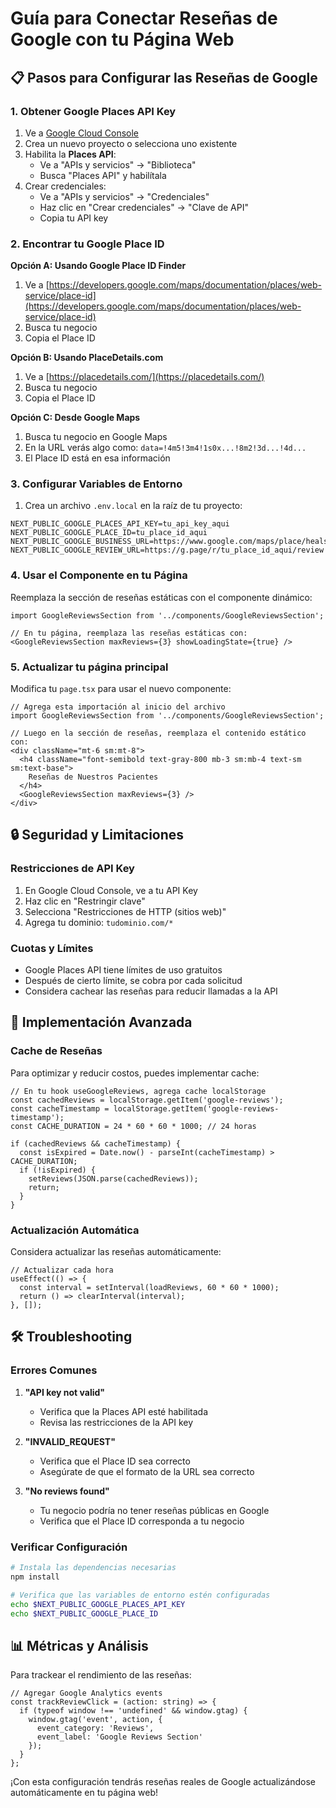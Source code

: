 # Guía para Conectar Reseñas de Google con tu Página Web

## 📋 Pasos para Configurar las Reseñas de Google

### 1. Obtener Google Places API Key

1. Ve a [Google Cloud Console](https://console.cloud.google.com/)
2. Crea un nuevo proyecto o selecciona uno existente
3. Habilita la **Places API**:
   - Ve a "APIs y servicios" → "Biblioteca"
   - Busca "Places API" y habilítala
4. Crear credenciales:
   - Ve a "APIs y servicios" → "Credenciales"
   - Haz clic en "Crear credenciales" → "Clave de API"
   - Copia tu API key

### 2. Encontrar tu Google Place ID

**Opción A: Usando Google Place ID Finder**
1. Ve a [https://developers.google.com/maps/documentation/places/web-service/place-id](https://developers.google.com/maps/documentation/places/web-service/place-id)
2. Busca tu negocio
3. Copia el Place ID

**Opción B: Usando PlaceDetails.com**
1. Ve a [https://placedetails.com/](https://placedetails.com/)
2. Busca tu negocio
3. Copia el Place ID

**Opción C: Desde Google Maps**
1. Busca tu negocio en Google Maps
2. En la URL verás algo como: `data=!4m5!3m4!1s0x...!8m2!3d...!4d...`
3. El Place ID está en esa información

### 3. Configurar Variables de Entorno

1. Crea un archivo `.env.local` en la raíz de tu proyecto:

```env
NEXT_PUBLIC_GOOGLE_PLACES_API_KEY=tu_api_key_aqui
NEXT_PUBLIC_GOOGLE_PLACE_ID=tu_place_id_aqui
NEXT_PUBLIC_GOOGLE_BUSINESS_URL=https://www.google.com/maps/place/heals+fisioterapia
NEXT_PUBLIC_GOOGLE_REVIEW_URL=https://g.page/r/tu_place_id_aqui/review
```

### 4. Usar el Componente en tu Página

Reemplaza la sección de reseñas estáticas con el componente dinámico:

```tsx
import GoogleReviewsSection from '../components/GoogleReviewsSection';

// En tu página, reemplaza las reseñas estáticas con:
<GoogleReviewsSection maxReviews={3} showLoadingState={true} />
```

### 5. Actualizar tu página principal

Modifica tu `page.tsx` para usar el nuevo componente:

```tsx
// Agrega esta importación al inicio del archivo
import GoogleReviewsSection from '../components/GoogleReviewsSection';

// Luego en la sección de reseñas, reemplaza el contenido estático con:
<div className="mt-6 sm:mt-8">
  <h4 className="font-semibold text-gray-800 mb-3 sm:mb-4 text-sm sm:text-base">
    Reseñas de Nuestros Pacientes
  </h4>
  <GoogleReviewsSection maxReviews={3} />
</div>
```

## 🔒 Seguridad y Limitaciones

### Restricciones de API Key
1. En Google Cloud Console, ve a tu API Key
2. Haz clic en "Restringir clave"
3. Selecciona "Restricciones de HTTP (sitios web)"
4. Agrega tu dominio: `tudominio.com/*`

### Cuotas y Límites
- Google Places API tiene límites de uso gratuitos
- Después de cierto límite, se cobra por cada solicitud
- Considera cachear las reseñas para reducir llamadas a la API

## 🚀 Implementación Avanzada

### Cache de Reseñas
Para optimizar y reducir costos, puedes implementar cache:

```tsx
// En tu hook useGoogleReviews, agrega cache localStorage
const cachedReviews = localStorage.getItem('google-reviews');
const cacheTimestamp = localStorage.getItem('google-reviews-timestamp');
const CACHE_DURATION = 24 * 60 * 60 * 1000; // 24 horas

if (cachedReviews && cacheTimestamp) {
  const isExpired = Date.now() - parseInt(cacheTimestamp) > CACHE_DURATION;
  if (!isExpired) {
    setReviews(JSON.parse(cachedReviews));
    return;
  }
}
```

### Actualización Automática
Considera actualizar las reseñas automáticamente:

```tsx
// Actualizar cada hora
useEffect(() => {
  const interval = setInterval(loadReviews, 60 * 60 * 1000);
  return () => clearInterval(interval);
}, []);
```

## 🛠️ Troubleshooting

### Errores Comunes

1. **"API key not valid"**
   - Verifica que la Places API esté habilitada
   - Revisa las restricciones de la API key

2. **"INVALID_REQUEST"**
   - Verifica que el Place ID sea correcto
   - Asegúrate de que el formato de la URL sea correcto

3. **"No reviews found"**
   - Tu negocio podría no tener reseñas públicas en Google
   - Verifica que el Place ID corresponda a tu negocio

### Verificar Configuración

```bash
# Instala las dependencias necesarias
npm install

# Verifica que las variables de entorno estén configuradas
echo $NEXT_PUBLIC_GOOGLE_PLACES_API_KEY
echo $NEXT_PUBLIC_GOOGLE_PLACE_ID
```

## 📊 Métricas y Análisis

Para trackear el rendimiento de las reseñas:

```tsx
// Agregar Google Analytics events
const trackReviewClick = (action: string) => {
  if (typeof window !== 'undefined' && window.gtag) {
    window.gtag('event', action, {
      event_category: 'Reviews',
      event_label: 'Google Reviews Section'
    });
  }
};
```

¡Con esta configuración tendrás reseñas reales de Google actualizándose automáticamente en tu página web!
